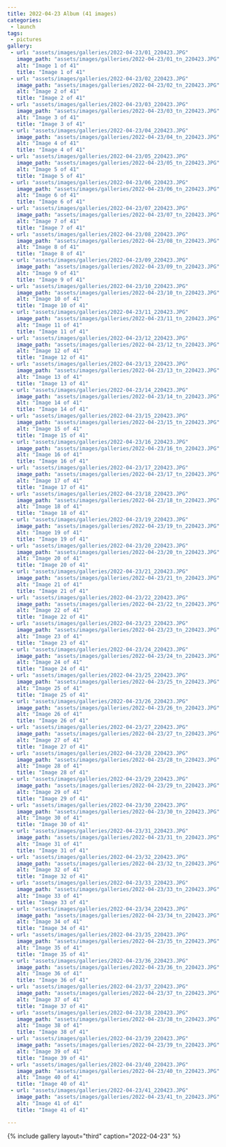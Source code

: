 ```yaml
---
title: 2022-04-23 Album (41 images)
categories:
 - launch
tags:
 - pictures
gallery:
 - url: "assets/images/galleries/2022-04-23/01_220423.JPG"
   image_path: "assets/images/galleries/2022-04-23/01_tn_220423.JPG"
   alt: "Image 1 of 41"
   title: "Image 1 of 41"
 - url: "assets/images/galleries/2022-04-23/02_220423.JPG"
   image_path: "assets/images/galleries/2022-04-23/02_tn_220423.JPG"
   alt: "Image 2 of 41"
   title: "Image 2 of 41"
 - url: "assets/images/galleries/2022-04-23/03_220423.JPG"
   image_path: "assets/images/galleries/2022-04-23/03_tn_220423.JPG"
   alt: "Image 3 of 41"
   title: "Image 3 of 41"
 - url: "assets/images/galleries/2022-04-23/04_220423.JPG"
   image_path: "assets/images/galleries/2022-04-23/04_tn_220423.JPG"
   alt: "Image 4 of 41"
   title: "Image 4 of 41"
 - url: "assets/images/galleries/2022-04-23/05_220423.JPG"
   image_path: "assets/images/galleries/2022-04-23/05_tn_220423.JPG"
   alt: "Image 5 of 41"
   title: "Image 5 of 41"
 - url: "assets/images/galleries/2022-04-23/06_220423.JPG"
   image_path: "assets/images/galleries/2022-04-23/06_tn_220423.JPG"
   alt: "Image 6 of 41"
   title: "Image 6 of 41"
 - url: "assets/images/galleries/2022-04-23/07_220423.JPG"
   image_path: "assets/images/galleries/2022-04-23/07_tn_220423.JPG"
   alt: "Image 7 of 41"
   title: "Image 7 of 41"
 - url: "assets/images/galleries/2022-04-23/08_220423.JPG"
   image_path: "assets/images/galleries/2022-04-23/08_tn_220423.JPG"
   alt: "Image 8 of 41"
   title: "Image 8 of 41"
 - url: "assets/images/galleries/2022-04-23/09_220423.JPG"
   image_path: "assets/images/galleries/2022-04-23/09_tn_220423.JPG"
   alt: "Image 9 of 41"
   title: "Image 9 of 41"
 - url: "assets/images/galleries/2022-04-23/10_220423.JPG"
   image_path: "assets/images/galleries/2022-04-23/10_tn_220423.JPG"
   alt: "Image 10 of 41"
   title: "Image 10 of 41"
 - url: "assets/images/galleries/2022-04-23/11_220423.JPG"
   image_path: "assets/images/galleries/2022-04-23/11_tn_220423.JPG"
   alt: "Image 11 of 41"
   title: "Image 11 of 41"
 - url: "assets/images/galleries/2022-04-23/12_220423.JPG"
   image_path: "assets/images/galleries/2022-04-23/12_tn_220423.JPG"
   alt: "Image 12 of 41"
   title: "Image 12 of 41"
 - url: "assets/images/galleries/2022-04-23/13_220423.JPG"
   image_path: "assets/images/galleries/2022-04-23/13_tn_220423.JPG"
   alt: "Image 13 of 41"
   title: "Image 13 of 41"
 - url: "assets/images/galleries/2022-04-23/14_220423.JPG"
   image_path: "assets/images/galleries/2022-04-23/14_tn_220423.JPG"
   alt: "Image 14 of 41"
   title: "Image 14 of 41"
 - url: "assets/images/galleries/2022-04-23/15_220423.JPG"
   image_path: "assets/images/galleries/2022-04-23/15_tn_220423.JPG"
   alt: "Image 15 of 41"
   title: "Image 15 of 41"
 - url: "assets/images/galleries/2022-04-23/16_220423.JPG"
   image_path: "assets/images/galleries/2022-04-23/16_tn_220423.JPG"
   alt: "Image 16 of 41"
   title: "Image 16 of 41"
 - url: "assets/images/galleries/2022-04-23/17_220423.JPG"
   image_path: "assets/images/galleries/2022-04-23/17_tn_220423.JPG"
   alt: "Image 17 of 41"
   title: "Image 17 of 41"
 - url: "assets/images/galleries/2022-04-23/18_220423.JPG"
   image_path: "assets/images/galleries/2022-04-23/18_tn_220423.JPG"
   alt: "Image 18 of 41"
   title: "Image 18 of 41"
 - url: "assets/images/galleries/2022-04-23/19_220423.JPG"
   image_path: "assets/images/galleries/2022-04-23/19_tn_220423.JPG"
   alt: "Image 19 of 41"
   title: "Image 19 of 41"
 - url: "assets/images/galleries/2022-04-23/20_220423.JPG"
   image_path: "assets/images/galleries/2022-04-23/20_tn_220423.JPG"
   alt: "Image 20 of 41"
   title: "Image 20 of 41"
 - url: "assets/images/galleries/2022-04-23/21_220423.JPG"
   image_path: "assets/images/galleries/2022-04-23/21_tn_220423.JPG"
   alt: "Image 21 of 41"
   title: "Image 21 of 41"
 - url: "assets/images/galleries/2022-04-23/22_220423.JPG"
   image_path: "assets/images/galleries/2022-04-23/22_tn_220423.JPG"
   alt: "Image 22 of 41"
   title: "Image 22 of 41"
 - url: "assets/images/galleries/2022-04-23/23_220423.JPG"
   image_path: "assets/images/galleries/2022-04-23/23_tn_220423.JPG"
   alt: "Image 23 of 41"
   title: "Image 23 of 41"
 - url: "assets/images/galleries/2022-04-23/24_220423.JPG"
   image_path: "assets/images/galleries/2022-04-23/24_tn_220423.JPG"
   alt: "Image 24 of 41"
   title: "Image 24 of 41"
 - url: "assets/images/galleries/2022-04-23/25_220423.JPG"
   image_path: "assets/images/galleries/2022-04-23/25_tn_220423.JPG"
   alt: "Image 25 of 41"
   title: "Image 25 of 41"
 - url: "assets/images/galleries/2022-04-23/26_220423.JPG"
   image_path: "assets/images/galleries/2022-04-23/26_tn_220423.JPG"
   alt: "Image 26 of 41"
   title: "Image 26 of 41"
 - url: "assets/images/galleries/2022-04-23/27_220423.JPG"
   image_path: "assets/images/galleries/2022-04-23/27_tn_220423.JPG"
   alt: "Image 27 of 41"
   title: "Image 27 of 41"
 - url: "assets/images/galleries/2022-04-23/28_220423.JPG"
   image_path: "assets/images/galleries/2022-04-23/28_tn_220423.JPG"
   alt: "Image 28 of 41"
   title: "Image 28 of 41"
 - url: "assets/images/galleries/2022-04-23/29_220423.JPG"
   image_path: "assets/images/galleries/2022-04-23/29_tn_220423.JPG"
   alt: "Image 29 of 41"
   title: "Image 29 of 41"
 - url: "assets/images/galleries/2022-04-23/30_220423.JPG"
   image_path: "assets/images/galleries/2022-04-23/30_tn_220423.JPG"
   alt: "Image 30 of 41"
   title: "Image 30 of 41"
 - url: "assets/images/galleries/2022-04-23/31_220423.JPG"
   image_path: "assets/images/galleries/2022-04-23/31_tn_220423.JPG"
   alt: "Image 31 of 41"
   title: "Image 31 of 41"
 - url: "assets/images/galleries/2022-04-23/32_220423.JPG"
   image_path: "assets/images/galleries/2022-04-23/32_tn_220423.JPG"
   alt: "Image 32 of 41"
   title: "Image 32 of 41"
 - url: "assets/images/galleries/2022-04-23/33_220423.JPG"
   image_path: "assets/images/galleries/2022-04-23/33_tn_220423.JPG"
   alt: "Image 33 of 41"
   title: "Image 33 of 41"
 - url: "assets/images/galleries/2022-04-23/34_220423.JPG"
   image_path: "assets/images/galleries/2022-04-23/34_tn_220423.JPG"
   alt: "Image 34 of 41"
   title: "Image 34 of 41"
 - url: "assets/images/galleries/2022-04-23/35_220423.JPG"
   image_path: "assets/images/galleries/2022-04-23/35_tn_220423.JPG"
   alt: "Image 35 of 41"
   title: "Image 35 of 41"
 - url: "assets/images/galleries/2022-04-23/36_220423.JPG"
   image_path: "assets/images/galleries/2022-04-23/36_tn_220423.JPG"
   alt: "Image 36 of 41"
   title: "Image 36 of 41"
 - url: "assets/images/galleries/2022-04-23/37_220423.JPG"
   image_path: "assets/images/galleries/2022-04-23/37_tn_220423.JPG"
   alt: "Image 37 of 41"
   title: "Image 37 of 41"
 - url: "assets/images/galleries/2022-04-23/38_220423.JPG"
   image_path: "assets/images/galleries/2022-04-23/38_tn_220423.JPG"
   alt: "Image 38 of 41"
   title: "Image 38 of 41"
 - url: "assets/images/galleries/2022-04-23/39_220423.JPG"
   image_path: "assets/images/galleries/2022-04-23/39_tn_220423.JPG"
   alt: "Image 39 of 41"
   title: "Image 39 of 41"
 - url: "assets/images/galleries/2022-04-23/40_220423.JPG"
   image_path: "assets/images/galleries/2022-04-23/40_tn_220423.JPG"
   alt: "Image 40 of 41"
   title: "Image 40 of 41"
 - url: "assets/images/galleries/2022-04-23/41_220423.JPG"
   image_path: "assets/images/galleries/2022-04-23/41_tn_220423.JPG"
   alt: "Image 41 of 41"
   title: "Image 41 of 41"

---
```


{% include gallery layout="third" caption="2022-04-23" %}
